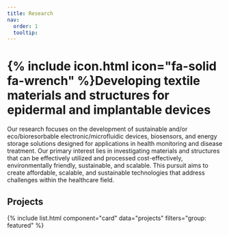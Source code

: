 ```yaml
---
title: Research
nav:
  order: 1
  tooltip: 
---
```


# {% include icon.html icon="fa-solid fa-wrench" %}Developing textile materials and structures for epidermal and implantable devices

Our research focuses on the development of sustainable and/or eco/bioresorbable electronic/microfluidic devices, biosensors, and energy storage solutions designed for applications in health monitoring and disease treatment. Our primary interest lies in investigating materials and structures that can be effectively utilized and processed cost-effectively, environmentally friendly, sustainable, and scalable. This pursuit aims to create affordable, scalable, and sustainable technologies that address challenges within the healthcare field.

## Projects

{% include list.html component="card" data="projects" filters="group: featured" %}



